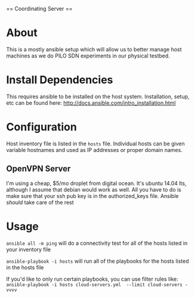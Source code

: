 == Coordinating Server ==

# About

This is a mostly ansible setup which will allow us to better manage
host machines as we do PILO SDN experiments in our physical testbed.

# Install Dependencies

This requires ansible to be installed on the host system. Installation, setup, etc can be found here:
http://docs.ansible.com/intro_installation.html

# Configuration
Host inventory file is listed in the `hosts` file. Individual hosts can be given variable hostnames
and used as IP addresses or proper domain names. 

## OpenVPN Server
I'm using a cheap, $5/mo droplet from digital ocean. It's ubuntu 14.04 lts, although I assume that debian would
work as well. All you have to do is make sure that your ssh pub key is in the authorized_keys file. Ansible *should*
take care of the rest

# Usage

`ansible all -m ping`
will do a connectivity test for all of the hosts listed in your inventory file

`ansible-playbook -i hosts`
will run all of the playbooks for the hosts listed in the hosts file

If you'd like to only run certain playbooks, you can use filter rules like:
`ansible-playbook -i hosts cloud-servers.yml  --limit cloud-servers -vvvv`

